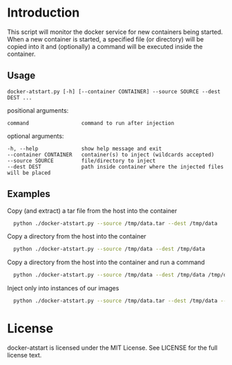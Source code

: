 # Introduction

This script will monitor the docker service for new containers being started.<br />
When a new container is started, a specified file (or directory) will be copied into it and (optionally) a command will be executed inside the container.<br />

## Usage

    docker-atstart.py [-h] [--container CONTAINER] --source SOURCE --dest DEST ...

positional arguments:

    command                 command to run after injection

optional arguments:

    -h, --help              show help message and exit
    --container CONTAINER   container(s) to inject (wildcards accepted)
    --source SOURCE         file/directory to inject
    --dest DEST             path inside container where the injected files will be placed

## Examples

Copy (and extract) a tar file from the host into the container
```bash
  python ./docker-atstart.py --source /tmp/data.tar --dest /tmp/data
```
Copy a directory from the host into the container
```bash
  python ./docker-atstart.py --source /tmp/data --dest /tmp/data
```
Copy a directory from the host into the container and run a command
```bash
  python ./docker-atstart.py --source /tmp/data --dest /tmp/data /tmp/data/process_data
```
Inject only into instances of our images
```bash
  python ./docker-atstart.py --source /tmp/data.tar --dest /tmp/data --container 'my-*'
```
# License

docker-atstart is licensed under the MIT License. See LICENSE for the full license text.
